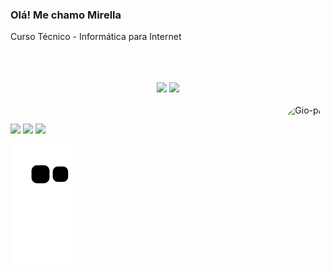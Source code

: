### Olá! Me chamo Mirella 
Curso Técnico - Informática para Internet

<br/>
<br/>
<br/>
<div align="center">

  
  <img height="160em"  src="https://awesome-github-stats.azurewebsites.net/user-stats/miiswan?cardType=github&theme=graywhite&Background=541686&Text=000000&Border=000000&Ring=000000&Title=010101" />
  <img height="160em" src="https://github-readme-stats.vercel.app/api/top-langs/?username=miiswan&layout=compact&langs_count=7&theme=cobalt"/>
</div>
  
<div style="display: inline_block"><br>
  <img align="right" alt="Gio-pic" height="150" style="border-radius:50px;" src="https://picasion.com/download/992f6d9a2272a150264ebe663da34ef8/">
  
  ##
  
  <div> 
  <a href="https://instagram.com/mirellaleonii" target="_blank"><img src="https://img.shields.io/badge/-Instagram-%23E4405F?style=for-the-badge&logo=instagram&logoColor=white" target="_blank"></a>
  <a href = "mailto:manuelemirella17@gmail.com"><img src="https://img.shields.io/badge/-Gmail-%23333?style=for-the-badge&logo=gmail&logoColor=white" target="_blank"></a>
  <a href="https://www.linkedin.com/in/mirella-l-716a55218/" target="_blank"><img src="https://img.shields.io/badge/-LinkedIn-%230077B5?style=for-the-badge&logo=linkedin&logoColor=white" target="_blank"></a> 

![Snake animation](https://github.com/miiswan/miiswan/blob/output/github-contribution-grid-snake.svg)
    
<div>
